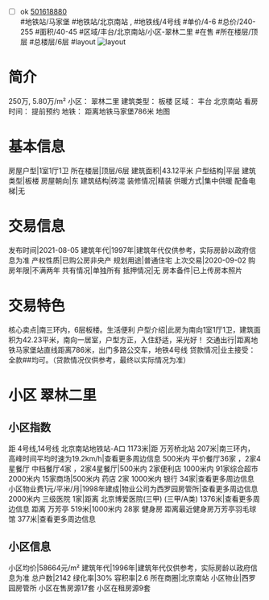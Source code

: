 - [ ] ok [501618880](https://bj.5i5j.com/ershoufang/501618880.html)  
 #地铁站/马家堡 #地铁站/北京南站 ,  #地铁线/4号线
#单价/4-6 #总价/240-255 #面积/40-45   #区域/丰台/北京南站/小区-翠林二里 #在售 #所在楼层/顶层 #总楼层/6层 #layout 
![layout](http://image2a.5i5j.com/bdir/layout/d525619c905c4553b98ee2669e259767.jpg_P5.jpg) 
# 简介 
 250万,  5.80万/m² 
小区： 翠林二里
建筑类型： 板楼
区域： 丰台 北京南站
看房时间： 提前预约
地铁： 距离地铁马家堡786米 地图
# 基本信息 
 房屋户型|1室1厅1卫
所在楼层|顶层/6层
建筑面积|43.12平米
户型结构|平层
建筑类型|板楼
房屋朝向|东
建筑结构|砖混
装修情况|精装
供暖方式|集中供暖
配备电梯|无
# 交易信息 
 发布时间|2021-08-05
建筑年代|1997年|建筑年代仅供参考，实际房龄以政府信息为准
产权性质|已购公房非央产
规划用途|普通住宅
上次交易|2020-09-02
购房年限|不满两年
共有情况|单独所有
抵押情况|无
房本备件|已上传房本照片
# 交易特色 
 核心卖点|南三环内，6层板楼。生活便利
户型介绍|此房为南向1室1厅1卫，建筑面积为42.23平米，南向一居室，户型方正，入住舒适，采光好！
交通出行|距离地铁马家堡站直线距离786米，出门多路公交车，地铁4号线
贷款情况|业主接受：全款##均可。（贷款情况仅供参考，最终以实际情况为准）
# 小区 翠林二里
## 小区指数 
 距 4号线,14号线 北京南站地铁站-A口 1173米|距 万芳桥北站 207米|南三环内， 高峰时间平均时速为19.2km/h|查看更多周边信息
500米内 平价餐厅36家 ，2家4星餐厅
中档餐厅4家 ，2家4星餐厅|500米内 2家便利店
1000米内 91家综合超市
2000米内 15家商场|500米内 药店 2家
1000米内 银行 34家|查看更多周边信息
小区物业费1元/平米/月|1998年建成|物业公司为西罗园房管所|查看更多周边信息
2000米内 三级医院 1家|距离 北京博爱医院(三甲) (三甲/A类) 1376米|查看更多周边信息
距离 万芳亭 519米|1000米内 28家 健身房
距离最近健身房万芳亭羽毛球馆 377米|查看更多周边信息
## 小区信息 
 小区均价|58664元/m²
建筑年代|1996年|建筑年代仅供参考，实际房龄以政府信息为准
总户数|2142
绿化率|30%
容积率|2.6
所在商圈|北京南站
小区物业|西罗园房管所
小区在售房源17套
小区在租房源9套
